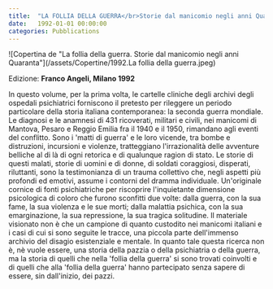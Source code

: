 ```yaml
---
title:  "LA FOLLIA DELLA GUERRA</br>Storie dal manicomio negli anni Quaranta"
date:   1992-01-01 00:00:00
categories: Pubblications
---
```


![Copertina de "La follia della guerra. Storie dal manicomio negli anni Quaranta"](/assets/Copertine/1992.La follia della guerra.jpeg)

Edizione: **Franco Angeli, Milano 1992**

In questo volume, per la prima volta, le cartelle cliniche degli archivi degli ospedali psichiatrici forniscono il pretesto per rileggere un periodo particolare della storia italiana contemporanea: la seconda guerra mondiale. Le diagnosi e le anamnesi di 431 ricoverati, militari e civili, nei manicomi di Mantova, Pesaro e Reggio Emilia fra il 1940 e il 1950, rimandano agli eventi del conflitto. Sono i 'matti di guerra' e le loro vicende, tra bombe e distruzioni, incursioni e violenze, tratteggiano l'irrazionalità delle avventure belliche al di là di ogni retorica e di qualunque ragion di stato. Le storie di questi malati, storie di uomini e di donne, di soldati coraggiosi, disperati, riluttanti, sono la testimonianza di un trauma collettivo che, negli aspetti più profondi ed emotivi, assume i contorni del dramma individuale. Un'originale cornice di fonti psichiatriche per riscoprire l'inquietante dimensione psicologica di coloro che furono sconfitti due volte: dalla guerra, con la sua fame, la sua violenza e le sue morti; dalla malattia psichica, con la sua emarginazione, la sua repressione, la sua tragica solitudine. Il materiale visionato non è che un campione di quanto custodito nei manicomi italiani e i casi di cui si sono seguite le tracce, una piccola parte dell'immenso archivio del disagio esistenziale e mentale. In quanto tale questa ricerca non è, nè vuole essere, una storia della pazzia o della psichiatria o della guerra, ma la storia di quelli che nella 'follia della guerra' si sono trovati coinvolti e di quelli che alla 'follia della guerra' hanno partecipato senza sapere di essere, sin dall'inizio, dei pazzi.


